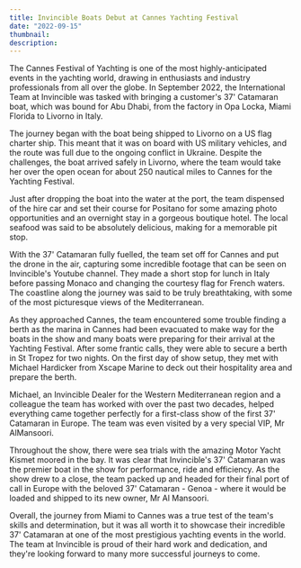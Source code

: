 ```yaml
---
title: Invincible Boats Debut at Cannes Yachting Festival
date: "2022-09-15"
thumbnail: 
description:
---
```


The Cannes Festival of Yachting is one of the most highly-anticipated events in the yachting world, drawing in enthusiasts and industry professionals from all over the globe. In September 2022, the International Team at Invincible was tasked with bringing a customer's 37' Catamaran boat, which was bound for Abu Dhabi, from the factory in Opa Locka, Miami Florida to Livorno in Italy.

The journey began with the boat being shipped to Livorno on a US flag charter ship. This meant that it was on board with US military vehicles, and the route was full due to the ongoing conflict in Ukraine. Despite the challenges, the boat arrived safely in Livorno, where the team would take her over the open ocean for about 250 nautical miles to Cannes for the Yachting Festival.

Just after dropping the boat into the water at the port, the team dispensed of the hire car and set their course for Positano for some amazing photo opportunities and an overnight stay in a gorgeous boutique hotel. The local seafood was said to be absolutely delicious, making for a memorable pit stop.

With the 37' Catamaran fully fuelled, the team set off for Cannes and put the drone in the air, capturing some incredible footage that can be seen on Invincible's Youtube channel. They made a short stop for lunch in Italy before passing Monaco and changing the courtesy flag for French waters. The coastline along the journey was said to be truly breathtaking, with some of the most picturesque views of the Mediterranean.

As they approached Cannes, the team encountered some trouble finding a berth as the marina in Cannes had been evacuated to make way for the boats in the show and many boats were preparing for their arrival at the Yachting Festival. After some frantic calls, they were able to secure a berth in St Tropez for two nights. On the first day of show setup, they met with Michael Hardicker from Xscape Marine to deck out their hospitality area and prepare the berth.

Michael, an Invincible Dealer for the Western Mediterranean region and a colleague the team has worked with over the past two decades, helped everything came together perfectly for a first-class show of the first 37' Catamaran in Europe. The team was even visited by a very special VIP, Mr AlMansoori.

Throughout the show, there were sea trials with the amazing Motor Yacht Kismet moored in the bay. It was clear that Invincible's 37' Catamaran was the premier boat in the show for performance, ride and efficiency. As the show drew to a close, the team packed up and headed for their final port of call in Europe with the beloved 37' Catamaran - Genoa - where it would be loaded and shipped to its new owner, Mr Al Mansoori.

Overall, the journey from Miami to Cannes was a true test of the team's skills and determination, but it was all worth it to showcase their incredible 37' Catamaran at one of the most prestigious yachting events in the world. The team at Invincible is proud of their hard work and dedication, and they're looking forward to many more successful journeys to come.
